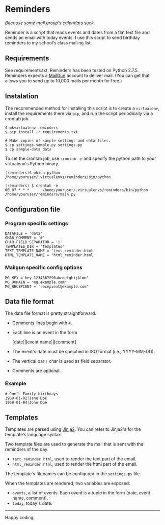 # Reminders

*Because some mail group's calendars suck.*

Reminder is a script that reads events and dates from a flat text file and sends an email with today events. I use this script to send birthday reminders to my school's class mailing list. 

## Requirements

See requirements.txt.  Reminders has been tested on Python 2.7.5. Reminders expects a [MailGun](http://www.mailgun.com/) account to deliver mail.  (You can get that allows you to send up to 10,000 mails per month for free.)

## Instalation

The recommended method for installing this script is to create a `virtualenv`, install the requirements there via `pip`, and run the script periodically via a crontab job.


	$ mkvirtualenv reminders
	$ pip install -r requirements.txt

	# Make copies of sample settings and data files.
	$ cp settings-sample.py settings.py
	$ cp sample-data data

To set the crontab job, use `crontab -e` and specify the python path to your virtualenv's Python binary.  

	(reminders)$ which python
	/home/youruser/.virtualenvs/reminders/bin/python

	(reminders) $ crontab -e
	00 07 * * *      /home/youruser/.virtualenvs/reminders/bin/python /home/youruser/reminders/main.py


## Configuration file

### Program specific settings

	DATAFILE = 'data'
	CHAR_COMMENT = '#'
	CHAR_FIELD_SEPARATOR = '|'
	TEMPLATES_DIR = 'templates'
	TEXT_TEMPLATE_NAME = 'text_reminder.html'
	HTML_TEMPLATE_NAME = 'html_reminder.html'

### Mailgun specific config options

	MG_KEY ='key-1234567890abcdefghijklmn'
	MG_DOMAIN = 'mg.example.com'
	MG_RECEPIENT = 'recepient@example.com'



## Data file format

The data file format is pretty straightforward.  

* Comments lines begin with `#`.  
* Each line is an event in the form

	[date]|[event name]|[comment]

* The event's date must be specified in ISO format (i.e., YYYY-MM-DD).
* The vertical bar `|` char is used as field separator.
* Comments are optional.

### Example

	# Doe's Family birthdays
	1969-01-02|Jane Doe
	1969-01-04|John Doe


## Templates

Templates are parsed using [Jinja2](http://jinja.pocoo.org/docs/).  You can refer to Jinja2's for the template's language syntax.  

Two template files are used to generate the mail that is sent with the reminders of the day:

* `text_reminder.html`, used to render the text part of the email.
* `html_reminder.html`, used to render the html part of the email.

The template's filenames can be configured in the `settings.py` file.

When the templates are rendered, two variables are exposed:

* `events`, a list of events.  Each event is a tuple in the form (date, event name, comment).
* `today`, today's date.



-----------
Happy coding.




